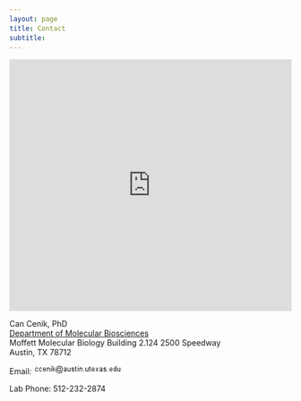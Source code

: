 ```yaml
---
layout: page
title: Contact
subtitle:
---
```


<style>
.lab_map{
  display: block;
  margin-left: auto;
  margin-right: auto;
}
</style>

<iframe src="https://www.google.com/maps/embed?pb=!1m18!1m12!1m3!1d1722.6021222577829!2d-97.73711615583386!3d30.288246625904293!2m3!1f0!2f0!3f0!3m2!1i1024!2i768!4f13.1!3m3!1m2!1s0x8644b5833be09aa1%3A0xd598b7d8ce634aa5!2sMoffett+Molecular+Biology+Building%2C+2500+Speedway%2C+Austin%2C+TX+78712!5e0!3m2!1sen!2sus!4v1531607935665" width="100%" height="450" frameborder="0" style="border:0" class="lab_map" allowfullscreen></iframe>

Can Cenik, PhD  
[Department of Molecular Biosciences](https://molecularbiosci.utexas.edu/)   
Moffett Molecular Biology Building 2.124 
2500 Speedway  
Austin, TX 78712

Email: <img src="/img/ceniklab_email.png">

Lab Phone: 512-232-2874 
